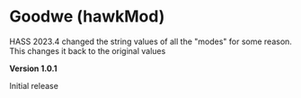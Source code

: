 # Goodwe (hawkMod)


HASS 2023.4 changed the string values of all the "modes" for some reason. This changes it back to the original values


**Version 1.0.1**

Initial release